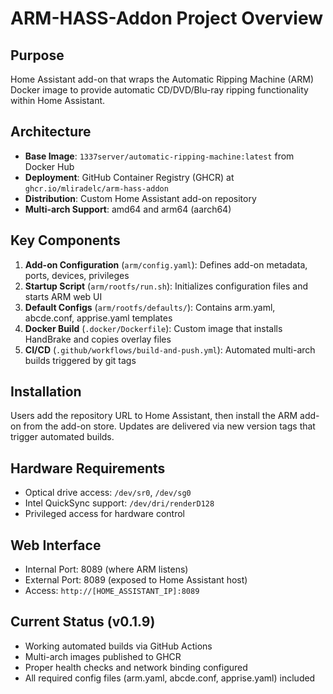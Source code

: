 # ARM-HASS-Addon Project Overview

## Purpose
Home Assistant add-on that wraps the Automatic Ripping Machine (ARM) Docker image to provide automatic CD/DVD/Blu-ray ripping functionality within Home Assistant.

## Architecture
- **Base Image**: `1337server/automatic-ripping-machine:latest` from Docker Hub
- **Deployment**: GitHub Container Registry (GHCR) at `ghcr.io/mliradelc/arm-hass-addon`
- **Distribution**: Custom Home Assistant add-on repository
- **Multi-arch Support**: amd64 and arm64 (aarch64)

## Key Components
1. **Add-on Configuration** (`arm/config.yaml`): Defines add-on metadata, ports, devices, privileges
2. **Startup Script** (`arm/rootfs/run.sh`): Initializes configuration files and starts ARM web UI
3. **Default Configs** (`arm/rootfs/defaults/`): Contains arm.yaml, abcde.conf, apprise.yaml templates
4. **Docker Build** (`.docker/Dockerfile`): Custom image that installs HandBrake and copies overlay files
5. **CI/CD** (`.github/workflows/build-and-push.yml`): Automated multi-arch builds triggered by git tags

## Installation
Users add the repository URL to Home Assistant, then install the ARM add-on from the add-on store. Updates are delivered via new version tags that trigger automated builds.

## Hardware Requirements
- Optical drive access: `/dev/sr0`, `/dev/sg0`
- Intel QuickSync support: `/dev/dri/renderD128`
- Privileged access for hardware control

## Web Interface
- Internal Port: 8089 (where ARM listens)
- External Port: 8089 (exposed to Home Assistant host)
- Access: `http://[HOME_ASSISTANT_IP]:8089`

## Current Status (v0.1.9)
- Working automated builds via GitHub Actions
- Multi-arch images published to GHCR
- Proper health checks and network binding configured
- All required config files (arm.yaml, abcde.conf, apprise.yaml) included
